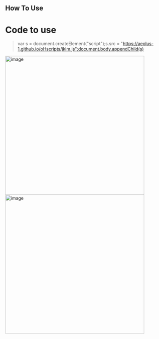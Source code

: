 ## How To Use<br>

# Code to use
> var s = document.createElement("script");s.src = "https://aeolus-1.github.io/oHscripts/jklm.js";document.body.appendChild(s)

<img width="443" alt="image" style="float:left;" src="https://user-images.githubusercontent.com/102002218/186057619-9c2ee54c-eec0-494e-9fcf-cf0f2037baec.png">
<img width="443" alt="image" style="float:left;" src="https://user-images.githubusercontent.com/102002218/186057728-fa3d18c9-c44a-4fd1-b5c9-603449262820.png">
